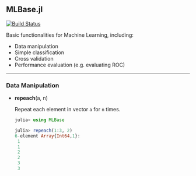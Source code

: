 ## MLBase.jl

[![Build Status](https://travis-ci.org/JuliaStats/MLBase.jl.png)](https://travis-ci.org/JuliaStats/MLBase.jl)

Basic functionalities for Machine Learning, including:

- Data manipulation
- Simple classification
- Cross validation
- Performance evaluation (e.g. evaluating ROC)

-----------

### Data Manipulation

- **repeach**(a, n)

    Repeat each element in vector ``a`` for ``n`` times. 

    ```julia
    julia> using MLBase

    julia> repeach(1:3, 2)
    6-element Array{Int64,1}:
     1
     1
     2
     2
     3
     3
    ```

